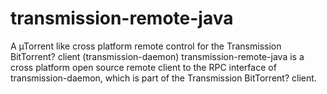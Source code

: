 # transmission-remote-java
A µTorrent like cross platform remote control for the Transmission BitTorrent? client (transmission-daemon) transmission-remote-java is a cross platform open source remote client to the RPC interface of transmission-daemon, which is part of the Transmission BitTorrent? client. 
